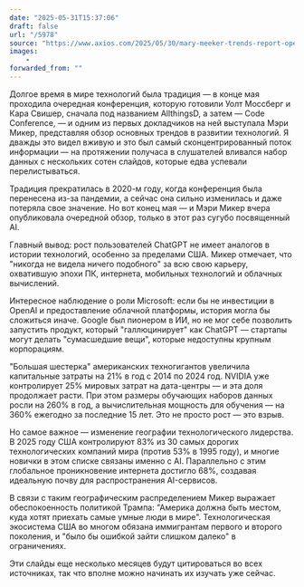 ```yaml
---
date: "2025-05-31T15:37:06"
draft: false
url: "/5978"
source: "https://www.axios.com/2025/05/30/mary-meeker-trends-report-openai"
images:
    -
forwarded_from: ""
---
```


Долгое время в мире технологий была традиция — в конце мая проходила очередная конференция, которую готовили Уолт Моссберг и Кара Свишер, сначала под названием AllthingsD, а затем — Code Conference, — и одним из первых докладчиков на ней выступала Мэри Микер, представляя обзор основных трендов в развитии технологий. Я дважды это видел вживую и это был самый сконцентрированный поток информации — на протяжении получаса в слушателей вливался набор данных с нескольких сотен слайдов, которые едва успевали перелистываться.

Традиция прекратилась в 2020-м году, когда конференция была перенесена из-за пандемии, а сейчас она сильно изменилась и даже потеряла свое значение. Но вот конец мая — и Мэри Микер вчера опубликовала очередной обзор, только в этот раз сугубо посвященный AI. 

Главный вывод: рост пользователей ChatGPT не имеет аналогов в истории технологий, особенно за пределами США. Микер отмечает, что "никогда не видела ничего подобного" за всю свою карьеру, охватившую эпохи ПК, интернета, мобильных технологий и облачных вычислений.

Интересное наблюдение о роли Microsoft: если бы не инвестиции в OpenAI и предоставление облачной платформы, история могла бы сложиться иначе. Google был пионером в ИИ, но не мог себе позволить запустить продукт, который "галлюцинирует" как ChatGPT — стартапы могут делать "сумасшедшие вещи", которые недоступны крупным корпорациям.

"Большая шестерка" американских техногигантов увеличила капитальные затраты на 21% в год с 2014 по 2024 год. NVIDIA уже контролирует 25% мировых затрат на дата-центры — и эта доля продолжает расти. При этом размеры обучающих наборов данных росли на 260% в год, а вычислительная мощность для обучения — на 360% ежегодно за последние 15 лет. Это не просто рост — это взрыв.

Но самое важное — изменение географии технологического лидерства. В 2025 году США контролируют 83% из 30 самых дорогих технологических компаний мира (против 53% в 1995 году), и многие новички в этом списке связаны именно с AI. Параллельно с этим глобальное проникновение интернета достигло 68%, создавая идеальную почву для распространения AI-сервисов.

В связи с таким географическим распределением Микер выражает обеспокоенность политикой Трампа: "Америка должна быть местом, куда хотят приехать самые умные люди в мире". Технологическая экосистема США во многом обязана иммигрантам первого и второго поколения, и "было бы ошибкой зайти слишком далеко" в ограничениях.

Эти слайды еще несколько месяцев будут цитироваться во всех источниках, так что вполне можно начинать их изучать уже сейчас.
